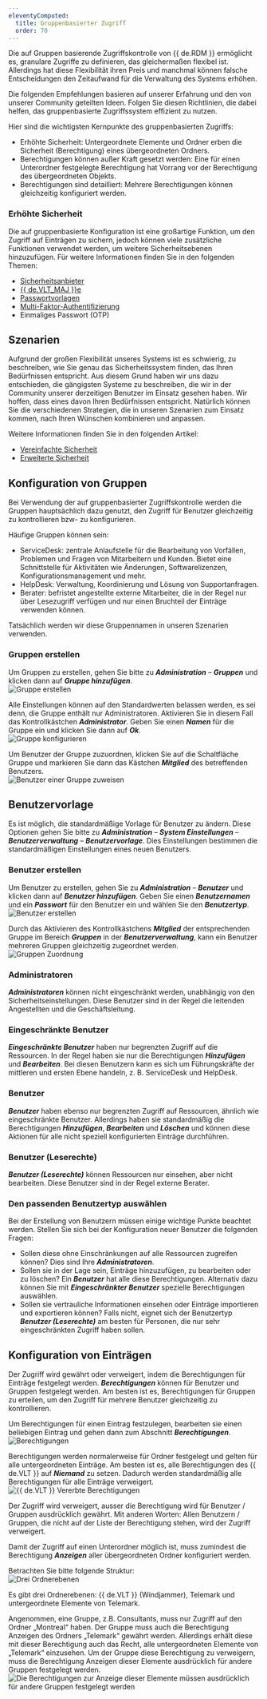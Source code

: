 ```yaml
---
eleventyComputed:
  title: Gruppenbasierter Zugriff
  order: 70
---
```

Die auf Gruppen basierende Zugriffskontrolle von {{ de.RDM }} ermöglicht es, granulare Zugriffe zu definieren, das gleichermaßen flexibel ist. Allerdings hat diese Flexibilität ihren Preis und manchmal können falsche Entscheidungen den Zeitaufwand für die Verwaltung des Systems erhöhen.  

Die folgenden Empfehlungen basieren auf unserer Erfahrung und den von unserer Community geteilten Ideen. Folgen Sie diesen Richtlinien, die dabei helfen, das gruppenbasierte Zugriffssystem effizient zu nutzen.  

Hier sind die wichtigsten Kernpunkte des gruppenbasierten Zugriffs:  

* Erhöhte Sicherheit: Untergeordnete Elemente und Ordner erben die Sicherheit (Berechtigung) eines übergeordneten Ordners.
* Berechtigungen können außer Kraft gesetzt werden: Eine für einen Unterordner festgelegte Berechtigung hat Vorrang vor der Berechtigung des übergeordneten Objekts.
* Berechtigungen sind detailliert: Mehrere Berechtigungen können gleichzeitig konfiguriert werden.

### Erhöhte Sicherheit
Die auf gruppenbasierte Konfiguration ist eine großartige Funktion, um den Zugriff auf Einträgen zu sichern, jedoch können viele zusätzliche Funktionen verwendet werden, um weitere Sicherheitsebenen hinzuzufügen. Für weitere Informationen finden Sie in den folgenden Themen:  

* [Sicherheitsanbieter](/rdm/windows/commands/administration/settings/security-providers/)
* [{{ de.VLT_MAJ }}e](/rdm/windows/commands/administration/management/vaults-overview/)
* [Passwortvorlagen](/rdm/windows/commands/file/templates/password-templates/)
* [Multi-Faktor-Authentifizierung](/rdm/windows/data-sources/multi-factor-authentication/)
* Einmaliges Passwort (OTP)

## Szenarien
Aufgrund der großen Flexibilität unseres Systems ist es schwierig, zu beschreiben, wie Sie genau das Sicherheitssystem finden, das Ihren Bedürfnissen entspricht. Aus diesem Grund haben wir uns dazu entschieden, die gängigsten Systeme zu beschreiben, die wir in der Community unserer derzeitigen Benutzer im Einsatz gesehen haben. Wir hoffen, dass eines davon Ihren Bedürfnissen entspricht. Natürlich können Sie die verschiedenen Strategien, die in unseren Szenarien zum Einsatz kommen, nach Ihren Wünschen kombinieren und anpassen.  

Weitere Informationen finden Sie in den folgenden Artikel:  

* [Vereinfachte Sicherheit](/de/rdm/windows/user-groups-based-access-control/scenarios/simplified-security/)
* [Erweiterte Sicherheit](/de/rdm/windows/user-groups-based-access-control/scenarios/advanced-security/)

## Konfiguration von Gruppen
Bei Verwendung der auf gruppenbasierter Zugriffskontrolle werden die Gruppen hauptsächlich dazu genutzt, den Zugriff für Benutzer gleichzeitig zu kontrollieren bzw- zu konfigurieren.  

Häufige Gruppen können sein:  

* ServiceDesk: zentrale Anlaufstelle für die Bearbeitung von Vorfällen, Problemen und Fragen von Mitarbeitern und Kunden. Bietet eine Schnittstelle für Aktivitäten wie Änderungen, Softwarelizenzen, Konfigurationsmanagement und mehr.
* HelpDesk: Verwaltung, Koordinierung und Lösung von Supportanfragen.
* Berater: befristet angestellte externe Mitarbeiter, die in der Regel nur über Lesezugriff verfügen und nur einen Bruchteil der Einträge verwenden können.

Tatsächlich werden wir diese Gruppennamen in unseren Szenarien verwenden.

### Gruppen erstellen
Um Gruppen zu erstellen, gehen Sie bitte zu ***Administration*** – ***Gruppen*** und klicken dann auf ***Gruppe hinzufügen***.  
![Gruppe erstellen](https://webdevolutions.azureedge.net/docs/de/rdm/windows/clip3472.png)

Alle Einstellungen können auf den Standardwerten belassen werden, es sei denn, die Gruppe enthält nur Administratoren. Aktivieren Sie in diesem Fall das Kontrollkästchen ***Administrator***. Geben Sie einen ***Namen*** für die Gruppe ein und klicken Sie dann auf ***Ok***.  
![Gruppe konfigurieren](https://webdevolutions.azureedge.net/docs/de/rdm/windows/clip3473.png)

Um Benutzer der Gruppe zuzuordnen, klicken Sie auf die Schaltfläche Gruppe und markieren Sie dann das Kästchen ***Mitglied*** des betreffenden Benutzers.  
![Benutzer einer Gruppe zuweisen](https://webdevolutions.azureedge.net/docs/de/rdm/windows/clip3474.png)

## Benutzervorlage
Es ist möglich, die standardmäßige Vorlage für Benutzer zu ändern. Diese Optionen gehen Sie bitte zu ***Administration*** – ***System Einstellungen*** – ***Benutzerverwaltung*** – ***Benutzervorlage***. Dies Einstellungen bestimmen die standardmäßigen Einstellungen eines neuen Benutzers.

### Benutzer erstellen
Um Benutzer zu erstellen, gehen Sie zu ***Administration*** – ***Benutzer*** und klicken dann auf ***Benutzer hinzufügen***. Geben Sie einen ***Benutzernamen*** und ein ***Passwort*** für den Benutzer ein und wählen Sie den ***Benutzertyp***.  
![Benutzer erstellen](https://webdevolutions.azureedge.net/docs/de/rdm/windows/clip3475.png)

Durch das Aktivieren des Kontrollkästchens ***Mitglied*** der entsprechenden Gruppe im Bereich ***Gruppen*** in der ***Benutzerverwaltung***, kann ein Benutzer mehreren Gruppen gleichzeitig zugeordnet werden.  
![Gruppen Zuordnung](https://webdevolutions.azureedge.net/docs/de/rdm/windows/clip3476.png)

### Administratoren
***Administratoren*** können nicht eingeschränkt werden, unabhängig von den Sicherheitseinstellungen. Diese Benutzer sind in der Regel die leitenden Angestellten und die Geschäftsleitung.

### Eingeschränkte Benutzer
***Eingeschränkte Benutzer*** haben nur begrenzten Zugriff auf die Ressourcen. In der Regel haben sie nur die Berechtigungen ***Hinzufügen*** und ***Bearbeiten***. Bei diesen Benutzern kann es sich um Führungskräfte der mittleren und ersten Ebene handeln, z. B. ServiceDesk und HelpDesk.

### Benutzer
***Benutzer*** haben ebenso nur begrenzten Zugriff auf Ressourcen, ähnlich wie eingeschränkte Benutzer. Allerdings haben sie standardmäßig die Berechtigungen ***Hinzufügen***, ***Bearbeiten*** und ***Löschen*** und können diese Aktionen für alle nicht speziell konfigurierten Einträge durchführen.

### Benutzer (Leserechte)
***Benutzer (Leserechte)*** können Ressourcen nur einsehen, aber nicht bearbeiten. Diese Benutzer sind in der Regel externe Berater.

### Den passenden Benutzertyp auswählen
Bei der Erstellung von Benutzern müssen einige wichtige Punkte beachtet werden. Stellen Sie sich bei der Konfiguration neuer Benutzer die folgenden Fragen:  

* Sollen diese ohne Einschränkungen auf alle Ressourcen zugreifen können? Dies sind Ihre ***Administratoren***.
* Sollen sie in der Lage sein, Einträge hinzuzufügen, zu bearbeiten oder zu löschen? Ein ***Benutzer*** hat alle diese Berechtigungen. Alternativ dazu können Sie mit ***Eingeschränkter Benutzer*** spezielle Berechtigungen auswählen.
* Sollen sie vertrauliche Informationen einsehen oder Einträge importieren und exportieren können? 
Falls nicht, eignet sich der Benutzertyp ***Benutzer (Leserechte)*** am besten für Personen, die nur sehr eingeschränkten Zugriff haben sollen.

## Konfiguration von Einträgen
Der Zugriff wird gewährt oder verweigert, indem die Berechtigungen für Einträge festgelegt werden. ***Berechtigungen*** können für Benutzer und Gruppen festgelegt werden. Am besten ist es, Berechtigungen für Gruppen zu erteilen, um den Zugriff für mehrere Benutzer gleichzeitig zu kontrollieren.  

Um Berechtigungen für einen Eintrag festzulegen, bearbeiten sie einen beliebigen Eintrag und gehen dann zum Abschnitt ***Berechtigungen***.  
![Berechtigungen](https://webdevolutions.azureedge.net/docs/de/rdm/windows/RDMWin6038.png)

Berechtigungen werden normalerweise für Ordner festgelegt und gelten für alle untergeordneten Einträge. Am besten ist es, alle Berechtigungen des {{ de.VLT }} auf ***Niemand*** zu setzen. Dadurch werden standardmäßig alle Berechtigungen für alle Einträge verweigert.  
![{{ de.VLT }} Vererbte Berechtigungen](https://webdevolutions.azureedge.net/docs/de/rdm/windows/RDMWin6039.png)

Der Zugriff wird verweigert, ausser die Berechtigung wird für Benutzer / Gruppen ausdrücklich gewährt. Mit anderen Worten: Allen Benutzern / Gruppen, die nicht auf der Liste der Berechtigung stehen, wird der Zugriff verweigert.  

Damit der Zugriff auf einen Unterordner möglich ist, muss zumindest die Berechtigung ***Anzeigen*** aller übergeordneten Ordner konfiguriert werden.  

Betrachten Sie bitte folgende Struktur:  
![Drei Ordnerebenen](https://webdevolutions.azureedge.net/docs/de/rdm/windows/RDMWin6041.png)

Es gibt drei Ordnerebenen: {{ de.VLT }} (Windjammer), Telemark und untergeordnete Elemente von Telemark.  

Angenommen, eine Gruppe, z.B. Consultants, muss nur Zugriff auf den Ordner „Montreal“ haben. Der Gruppe muss auch die Berechtigung Anzeigen des Ordners „Telemark“ gewährt werden. Allerdings erhält diese mit dieser Berechtigung auch das Recht, alle untergeordneten Elemente von „Telemark“ einzusehen. Um der Gruppe diese Berechtigung zu verweigern, muss die Berechtigung Anzeigen dieser Elemente ausdrücklich für andere Gruppen festgelegt werden.  
![Die Berechtigungen zur Anzeige dieser Elemente müssen ausdrücklich für andere Gruppen festgelegt werden](https://webdevolutions.azureedge.net/docs/de/rdm/windows/RDMWin6042.png)
